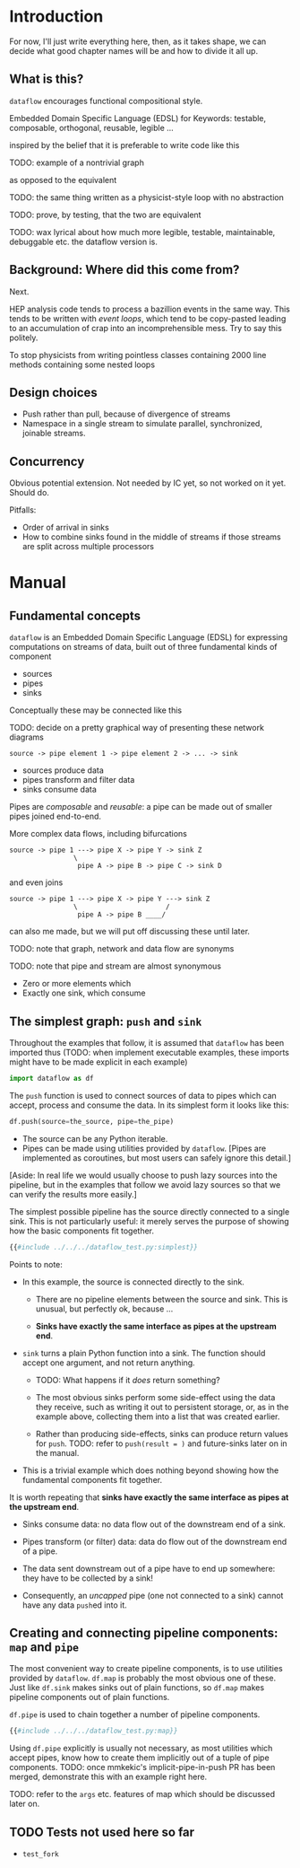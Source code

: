 # Introduction

For now, I'll just write everything here, then, as it takes shape, we can decide
what good chapter names will be and how to divide it all up.

## What is this?

`dataflow` encourages functional compositional style.

Embedded Domain Specific Language (EDSL) for Keywords: testable, composable,
orthogonal, reusable, legible ...

inspired by the belief that it is preferable to write code like this

TODO: example of a nontrivial graph

as opposed to the equivalent

TODO: the same thing written as a physicist-style loop with no abstraction

TODO: prove, by testing, that the two are equivalent

TODO: wax lyrical about how much more legible, testable, maintainable,
debuggable etc. the dataflow version is.

## Background: Where did this come from?

Next.

HEP analysis code tends to process a bazillion events in the same way. This
tends to be written with *event loops*, which tend to be copy-pasted leading to
an accumulation of crap into an incomprehensible mess. Try to say this politely.

To stop physicists from writing pointless classes containing 2000 line methods containing some nested loops

## Design choices

+ Push rather than pull, because of divergence of streams
+ Namespace in a single stream to simulate parallel, synchronized, joinable streams.

## Concurrency

Obvious potential extension. Not needed by IC yet, so not worked on it yet. Should do.

Pitfalls:
  * Order of arrival in sinks
  * How to combine sinks found in the middle of streams if those streams are split across multiple processors

# Manual

## Fundamental concepts

`dataflow` is an Embedded Domain Specific Language (EDSL) for expressing
computations on streams of data, built out of three fundamental kinds of
component

+ sources
+ pipes
+ sinks

Conceptually these may be connected like this

TODO: decide on a pretty graphical way of presenting these network diagrams

```
source -> pipe element 1 -> pipe element 2 -> ... -> sink
```
+ sources produce data
+ pipes transform and filter data
+ sinks consume data

Pipes are *composable* and *reusable*: a pipe can be made out of smaller pipes
joined end-to-end.

More complex data flows, including bifurcations

```
source -> pipe 1 ---> pipe X -> pipe Y -> sink Z
                \
                 pipe A -> pipe B -> pipe C -> sink D

```

and even joins

```
source -> pipe 1 ---> pipe X -> pipe Y ---> sink Z
                \                      /
                 pipe A -> pipe B ____/

```

can also me made, but we will put off discussing these until later.

TODO: note that graph, network and data flow are synonyms

TODO: note that pipe and stream are almost synonymous


+ Zero or more elements which
+ Exactly one sink, which consume

## The simplest graph: `push` and `sink`

Throughout the examples that follow, it is assumed that `dataflow` has been
imported thus (TODO: when implement executable examples, these imports might
have to be made explicit in each example)

```python
import dataflow as df
```

The `push` function is used to connect sources of data to pipes which can
accept, process and consume the data. In its simplest form it looks like this:

```python
df.push(source=the_source, pipe=the_pipe)
```

+ The source can be any Python iterable.
+ Pipes can be made using utilities provided by `dataflow`. [Pipes are
  implemented as coroutines, but most users can safely ignore this detail.]

[Aside: In real life we would usually choose to push lazy sources into the
pipeline, but in the examples that follow we avoid lazy sources so that we can
verify the results more easily.]

The simplest possible pipeline has the source directly connected to a single
sink. This is not particularly useful: it merely serves the purpose of showing
how the basic components fit together.

```python
{{#include ../../../dataflow_test.py:simplest}}
```

Points to note:

+ In this example, the source is connected directly to the sink.

  - There are no pipeline elements between the source and sink. This is unusual,
    but perfectly ok, because ...

  - **Sinks have exactly the same interface as pipes at the upstream end**.

+ `sink` turns a plain Python function into a sink. The function should accept
  one argument, and not return anything.

  - TODO: What happens if it *does* return something?

  - The most obvious sinks perform some side-effect using the data they receive,
    such as writing it out to persistent storage, or, as in the example above,
    collecting them into a list that was created earlier.

  - Rather than producing side-effects, sinks can produce return values for
    `push`. TODO: refer to `push(result = )` and future-sinks later on in the
    manual.

+ This is a trivial example which does nothing beyond showing how the
  fundamental components fit together.

It is worth repeating that **sinks have exactly the same interface as pipes at
the upstream end**.

+ Sinks consume data: no data flow out of the downstream end of a sink.

+ Pipes transform (or filter) data: data do flow out of the downstream end of a
  pipe.

+ The data sent downstream out of a pipe have to end up somewhere: they have to
  be collected by a sink!

+ Consequently, an *uncapped* pipe (one not connected to a sink) cannot have any
  data `push`ed into it.

## Creating and connecting pipeline components: `map` and `pipe`

The most convenient way to create pipeline components, is to use utilities
provided by `dataflow`. `df.map` is probably the most obvious one of these. Just
like `df.sink` makes sinks out of plain functions, so `df.map` makes pipeline
components out of plain functions.

`df.pipe` is used to chain together a number of pipeline components.

```python
{{#include ../../../dataflow_test.py:map}}
```

Using `df.pipe` explicitly is usually not necessary, as most utilities which
accept pipes, know how to create them implicitly out of a tuple of pipe
components. TODO: once mmkekic's implicit-pipe-in-push PR has been merged,
demonstrate this with an example right here.



TODO: refer to the `args` etc. features of map which should be discussed later on.

## TODO Tests not used here so far

+ `test_fork`
